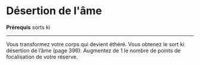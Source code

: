 # Désertion de l'âme

<p><strong>Prérequis</strong> sorts ki</p>
<hr>
<p>Vous transformez votre corps qui devient éthéré. Vous obtenez le sort ki désertion de l’âme (page 396). Augmentez de 1 le nombre de points de focalisation de votre réserve.</p>